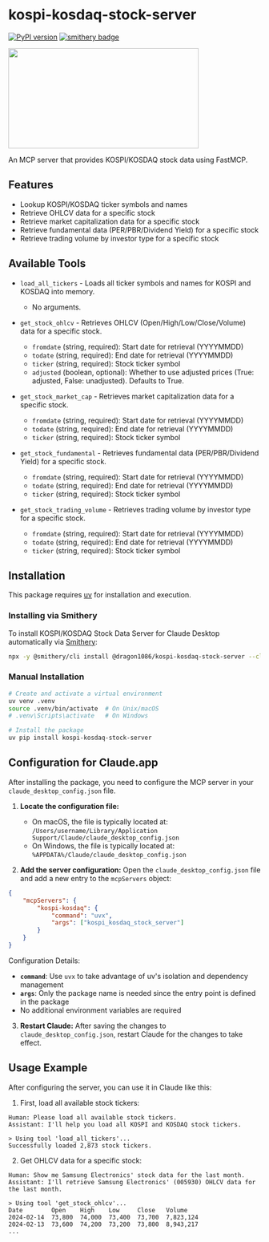 # kospi-kosdaq-stock-server

[![PyPI version](https://badge.fury.io/py/kospi-kosdaq-stock-server.svg)](https://badge.fury.io/py/kospi-kosdaq-stock-server)
[![smithery badge](https://smithery.ai/badge/@dragon1086/kospi-kosdaq-stock-server)](https://smithery.ai/server/@dragon1086/kospi-kosdaq-stock-server)

<a href="https://glama.ai/mcp/servers/i1judi5h55">
  <img width="380" height="200" src="https://glama.ai/mcp/servers/i1judi5h55/badge" />
</a>

An MCP server that provides KOSPI/KOSDAQ stock data using FastMCP.

## Features

- Lookup KOSPI/KOSDAQ ticker symbols and names
- Retrieve OHLCV data for a specific stock
- Retrieve market capitalization data for a specific stock
- Retrieve fundamental data (PER/PBR/Dividend Yield) for a specific stock
- Retrieve trading volume by investor type for a specific stock

## Available Tools

- `load_all_tickers` - Loads all ticker symbols and names for KOSPI and KOSDAQ into memory.
    - No arguments.

- `get_stock_ohlcv` - Retrieves OHLCV (Open/High/Low/Close/Volume) data for a specific stock.
    - `fromdate` (string, required): Start date for retrieval (YYYYMMDD)
    - `todate` (string, required): End date for retrieval (YYYYMMDD)
    - `ticker` (string, required): Stock ticker symbol
    - `adjusted` (boolean, optional): Whether to use adjusted prices (True: adjusted, False: unadjusted). Defaults to True.

- `get_stock_market_cap` - Retrieves market capitalization data for a specific stock.
    - `fromdate` (string, required): Start date for retrieval (YYYYMMDD)
    - `todate` (string, required): End date for retrieval (YYYYMMDD)
    - `ticker` (string, required): Stock ticker symbol

- `get_stock_fundamental` - Retrieves fundamental data (PER/PBR/Dividend Yield) for a specific stock.
    - `fromdate` (string, required): Start date for retrieval (YYYYMMDD)
    - `todate` (string, required): End date for retrieval (YYYYMMDD)
    - `ticker` (string, required): Stock ticker symbol

- `get_stock_trading_volume` - Retrieves trading volume by investor type for a specific stock.
    - `fromdate` (string, required): Start date for retrieval (YYYYMMDD)
    - `todate` (string, required): End date for retrieval (YYYYMMDD)
    - `ticker` (string, required): Stock ticker symbol

## Installation

This package requires [uv](https://github.com/astral-sh/uv) for installation and execution.

### Installing via Smithery

To install KOSPI/KOSDAQ Stock Data Server for Claude Desktop automatically via [Smithery](https://smithery.ai/server/@dragon1086/kospi-kosdaq-stock-server):

```bash
npx -y @smithery/cli install @dragon1086/kospi-kosdaq-stock-server --client claude
```

### Manual Installation
```bash
# Create and activate a virtual environment
uv venv .venv
source .venv/bin/activate  # On Unix/macOS
# .venv\Scripts\activate   # On Windows

# Install the package
uv pip install kospi-kosdaq-stock-server
```

## Configuration for Claude.app

After installing the package, you need to configure the MCP server in your `claude_desktop_config.json` file.

1.  **Locate the configuration file:**
    *   On macOS, the file is typically located at:
        `/Users/username/Library/Application Support/Claude/claude_desktop_config.json`
    *   On Windows, the file is typically located at:
        `%APPDATA%/Claude/claude_desktop_config.json`

2.  **Add the server configuration:**
    Open the `claude_desktop_config.json` file and add a new entry to the `mcpServers` object:

```json
{
    "mcpServers": {
        "kospi-kosdaq": {
            "command": "uvx",
            "args": ["kospi_kosdaq_stock_server"]
        }
    }
}
```

Configuration Details:
- **`command`**: Use `uvx` to take advantage of uv's isolation and dependency management
- **`args`**: Only the package name is needed since the entry point is defined in the package
- No additional environment variables are required

3.  **Restart Claude:** After saving the changes to `claude_desktop_config.json`, restart Claude for the changes to take effect.

## Usage Example

After configuring the server, you can use it in Claude like this:

1. First, load all available stock tickers:
```
Human: Please load all available stock tickers.
Assistant: I'll help you load all KOSPI and KOSDAQ stock tickers.

> Using tool 'load_all_tickers'...
Successfully loaded 2,873 stock tickers.
```

2. Get OHLCV data for a specific stock:
```
Human: Show me Samsung Electronics' stock data for the last month.
Assistant: I'll retrieve Samsung Electronics' (005930) OHLCV data for the last month.

> Using tool 'get_stock_ohlcv'...
Date        Open    High    Low     Close   Volume
2024-02-14  73,800  74,000  73,400  73,700  7,823,124
2024-02-13  73,600  74,200  73,200  73,800  8,943,217
...
